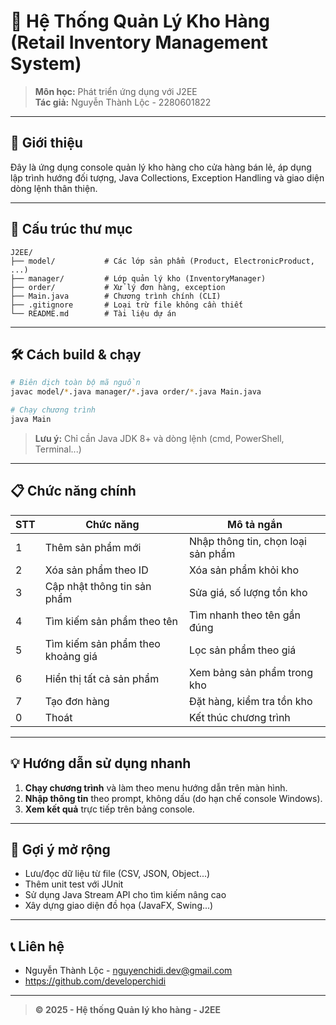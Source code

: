 # 🏪 Hệ Thống Quản Lý Kho Hàng (Retail Inventory Management System)

> **Môn học:** Phát triển ứng dụng với J2EE  
> **Tác giả:** Nguyễn Thành Lộc - 2280601822

---

## 🚀 Giới thiệu
Đây là ứng dụng console quản lý kho hàng cho cửa hàng bán lẻ, áp dụng lập trình hướng đối tượng, Java Collections, Exception Handling và giao diện dòng lệnh thân thiện.

---

## 📂 Cấu trúc thư mục

```text
J2EE/
├── model/           # Các lớp sản phẩm (Product, ElectronicProduct, ...)
├── manager/         # Lớp quản lý kho (InventoryManager)
├── order/           # Xử lý đơn hàng, exception
├── Main.java        # Chương trình chính (CLI)
├── .gitignore       # Loại trừ file không cần thiết
└── README.md        # Tài liệu dự án
```

---

## 🛠️ Cách build & chạy

```sh
# Biên dịch toàn bộ mã nguồn
javac model/*.java manager/*.java order/*.java Main.java

# Chạy chương trình
java Main
```

> **Lưu ý:** Chỉ cần Java JDK 8+ và dòng lệnh (cmd, PowerShell, Terminal...)

---

## 📋 Chức năng chính

| STT | Chức năng                        | Mô tả ngắn |
|-----|-----------------------------------|------------|
|  1  | Thêm sản phẩm mới                 | Nhập thông tin, chọn loại sản phẩm |
|  2  | Xóa sản phẩm theo ID              | Xóa sản phẩm khỏi kho |
|  3  | Cập nhật thông tin sản phẩm       | Sửa giá, số lượng tồn kho |
|  4  | Tìm kiếm sản phẩm theo tên        | Tìm nhanh theo tên gần đúng |
|  5  | Tìm kiếm sản phẩm theo khoảng giá | Lọc sản phẩm theo giá |
|  6  | Hiển thị tất cả sản phẩm          | Xem bảng sản phẩm trong kho |
|  7  | Tạo đơn hàng                      | Đặt hàng, kiểm tra tồn kho |
|  0  | Thoát                             | Kết thúc chương trình |

---

## 💡 Hướng dẫn sử dụng nhanh

1. **Chạy chương trình** và làm theo menu hướng dẫn trên màn hình.
2. **Nhập thông tin** theo prompt, không dấu (do hạn chế console Windows).
3. **Xem kết quả** trực tiếp trên bảng console.

---

## 🌟 Gợi ý mở rộng
- Lưu/đọc dữ liệu từ file (CSV, JSON, Object...)
- Thêm unit test với JUnit
- Sử dụng Java Stream API cho tìm kiếm nâng cao
- Xây dựng giao diện đồ họa (JavaFX, Swing...)

---

## 📞 Liên hệ
- Nguyễn Thành Lộc - nguyenchidi.dev@gmail.com
- https://github.com/developerchidi

---

> **© 2025 - Hệ thống Quản lý kho hàng - J2EE** 
